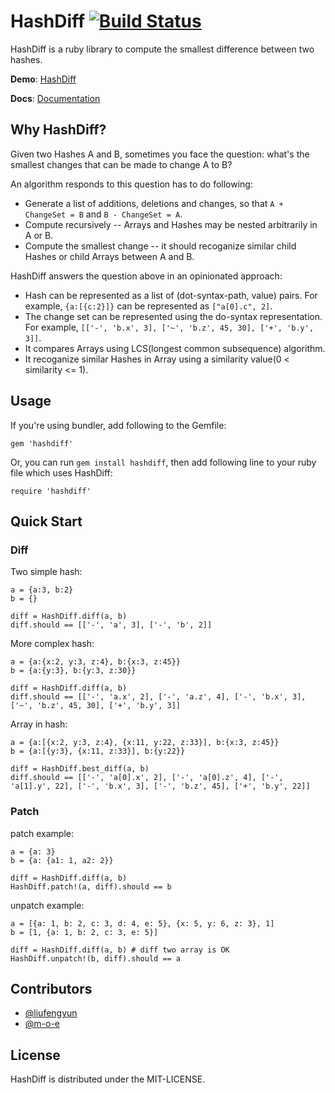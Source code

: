# HashDiff [![Build Status](https://secure.travis-ci.org/liufengyun/hashdiff.png)](http://travis-ci.org/liufengyun/hashdiff)

HashDiff is a ruby library to compute the smallest difference between two hashes.

**Demo**: [HashDiff](http://hashdiff.herokuapp.com/)

**Docs**: [Documentation](http://rubydoc.info/gems/hashdiff)

## Why HashDiff?

Given two Hashes A and B, sometimes you face the question: what's the smallest changes that can be made to change A to B?

An algorithm responds to this question has to do following:

* Generate a list of additions, deletions and changes, so that `A + ChangeSet = B` and `B - ChangeSet = A`.
* Compute recursively -- Arrays and Hashes may be nested arbitrarily in A or B.
* Compute the smallest change -- it should recoganize similar child Hashes or child Arrays between A and B.

HashDiff answers the question above in an opinionated approach:

* Hash can be represented as a list of (dot-syntax-path, value) pairs. For example, `{a:[{c:2}]}` can be represented as `["a[0].c", 2]`.
* The change set can be represented using the do-syntax representation. For example, `[['-', 'b.x', 3], ['~', 'b.z', 45, 30], ['+', 'b.y', 3]]`.
* It compares Arrays using LCS(longest common subsequence) algorithm.
* It recoganize similar Hashes in Array using a similarity value(0 < similarity <= 1).

## Usage

If you're using bundler, add following to the Gemfile:

    gem 'hashdiff'

Or, you can run `gem install hashdiff`, then add following line to your ruby file which uses HashDiff:

    require 'hashdiff'

## Quick Start

### Diff

Two simple hash:

    a = {a:3, b:2}
    b = {}

    diff = HashDiff.diff(a, b)
    diff.should == [['-', 'a', 3], ['-', 'b', 2]]

More complex hash:

    a = {a:{x:2, y:3, z:4}, b:{x:3, z:45}}
    b = {a:{y:3}, b:{y:3, z:30}}

    diff = HashDiff.diff(a, b)
    diff.should == [['-', 'a.x', 2], ['-', 'a.z', 4], ['-', 'b.x', 3], ['~', 'b.z', 45, 30], ['+', 'b.y', 3]]

Array in hash:

    a = {a:[{x:2, y:3, z:4}, {x:11, y:22, z:33}], b:{x:3, z:45}}
    b = {a:[{y:3}, {x:11, z:33}], b:{y:22}}

    diff = HashDiff.best_diff(a, b)
    diff.should == [['-', 'a[0].x', 2], ['-', 'a[0].z', 4], ['-', 'a[1].y', 22], ['-', 'b.x', 3], ['-', 'b.z', 45], ['+', 'b.y', 22]]

### Patch

patch example:

    a = {a: 3}
    b = {a: {a1: 1, a2: 2}}

    diff = HashDiff.diff(a, b)
    HashDiff.patch!(a, diff).should == b

unpatch example:

    a = [{a: 1, b: 2, c: 3, d: 4, e: 5}, {x: 5, y: 6, z: 3}, 1]
    b = [1, {a: 1, b: 2, c: 3, e: 5}]

    diff = HashDiff.diff(a, b) # diff two array is OK
    HashDiff.unpatch!(b, diff).should == a

## Contributors

- [@liufengyun](https://github.com/liufengyun)
- [@m-o-e](https://github.com/m-o-e)

## License

HashDiff is distributed under the MIT-LICENSE.

